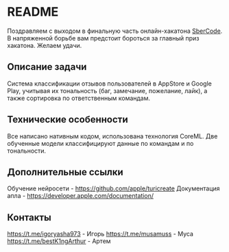# README

Поздравляем с выходом в финальную часть онлайн-хакатона [SberCode](https://sbercode.tech/sberbank-online). В напряженной борьбе вам предстоит бороться за главный приз хакатона. Желаем удачи.

## Описание задачи

Cистема классификации отзывов пользователей в AppStore и Google Play, учитывая их тональность (баг, замечание, пожелание, лайк), а также сортировка по ответственным командам.

## Технические особенности

Все написано нативным кодом, использована технология CoreML. Две обученные модели классифицируют данные по командам и по тональности.

## Дополнительные ссылки

Обучение нейросети - https://github.com/apple/turicreate
Документация апла - https://developer.apple.com/documentation/

## Контакты

https://t.me/igoryasha973 - Игорь
https://t.me/musamuss - Муса
https://t.me/bestK1ngArthur - Артем

